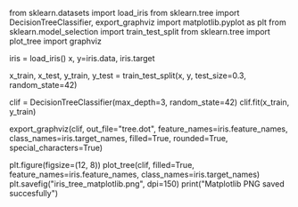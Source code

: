 from sklearn.datasets import load_iris
from sklearn.tree import DecisionTreeClassifier, export_graphviz
import matplotlib.pyplot as plt
from sklearn.model_selection import train_test_split
from sklearn.tree import plot_tree
import graphviz

iris = load_iris()
x, y=iris.data, iris.target

x_train, x_test, y_train, y_test = train_test_split(x, y, test_size=0.3, random_state=42)

clif = DecisionTreeClassifier(max_depth=3, random_state=42)
clif.fit(x_train, y_train)

export_graphviz(clif,
                out_file="tree.dot",
                feature_names=iris.feature_names,
                class_names=iris.target_names,
                filled=True, rounded=True,
                special_characters=True)

plt.figure(figsize=(12, 8))
plot_tree(clif, filled=True, feature_names=iris.feature_names, class_names=iris.target_names)
plt.savefig("iris_tree_matplotlib.png", dpi=150)
print("Matplotlib PNG saved succesfully")
